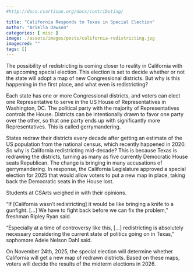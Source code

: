 ```yaml
---
#http://docs.csartisan.org/docs/contributing/

title: "California Responds to Texas in Special Election"
author: "Ariella Dawson"
categories: [ misc ]
image: ./assets/images/posts/california-redistricting.jpg
imagecred: ""
tags: []
---
```

The possibility of redistricting is coming closer to reality in California with an upcoming special election. This election is set to decide whether or not the state will adopt a map of new Congressional districts. But why is this happening in the first place, and what even is redistricting?

Each state has one or more Congressional districts, and voters can elect one Representative to serve in the US House of Representatives in Washington, DC. The political party with the majority of Representatives controls the House. Districts can be intentionally drawn to favor one party over the other, so that one party ends up with significantly more Representatives. This is called gerrymandering.

States redraw their districts every decade after getting an estimate of the US population from the national census, which recently happened in 2020. So why is California redistricting mid-decade? This is because Texas is redrawing the districts, turning as many as five currently Democratic House seats Republican. The change is bringing in many accusations of gerrymandering. In response, the California Legislature approved a special election for 2025 that would allow voters to put a new map in place, taking back the Democratic seats in the House lost.

Students at CSArts weighed in with their opinions.

“If [California wasn’t redistricting] it would be like bringing a knife to a gunfight. [...] We have to fight back before we can fix the problem,” freshman Ripley Ryan said.

“Especially at a time of controversy like this, [...] redistricting is absolutely necessary considering the current state of politics going on in Texas,” sophomore Adele Nelson Dahl said. 

On November 24th, 2025, the special election will determine whether California will get a new map of redrawn districts. Based on these maps, voters will decide the results of the midterm elections in 2026.